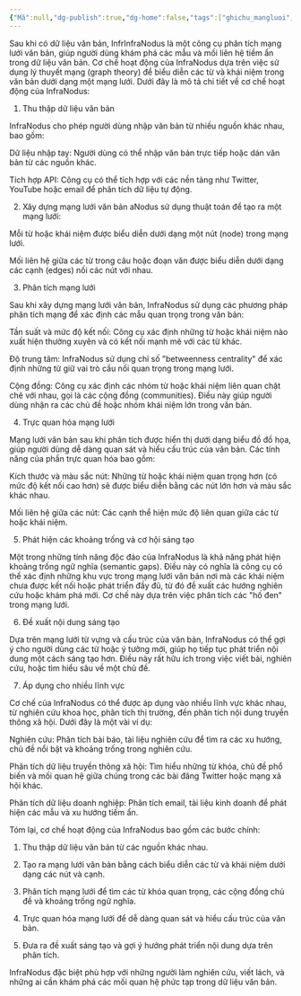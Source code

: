 ```yaml
---
{"Mã":null,"dg-publish":true,"dg-home":false,"tags":["ghichu_mangluoi","second-brain"],"Link":["[[Học hỏi/Ghi chú mạng lưới/InfraNodus]]"],"permalink":"/hoc-hoi/ghi-chu-mang-luoi/infranodus-co-che/","dgPassFrontmatter":true,"noteIcon":"","updated":"2025-01-14T22:07:35.403+07:00"}
---
```



Sau khi có dữ liệu văn bản, InfrInfraNodus là một công cụ phân tích mạng lưới văn bản, giúp người dùng khám phá các mẫu và mối liên hệ tiềm ẩn trong dữ liệu văn bản. Cơ chế hoạt động của InfraNodus dựa trên việc sử dụng lý thuyết mạng (graph theory) để biểu diễn các từ và khái niệm trong văn bản dưới dạng một mạng lưới. Dưới đây là mô tả chi tiết về cơ chế hoạt động của InfraNodus:

1. Thu thập dữ liệu văn bản

InfraNodus cho phép người dùng nhập văn bản từ nhiều nguồn khác nhau, bao gồm:

Dữ liệu nhập tay: Người dùng có thể nhập văn bản trực tiếp hoặc dán văn bản từ các nguồn khác.

Tích hợp API: Công cụ có thể tích hợp với các nền tảng như Twitter, YouTube hoặc email để phân tích dữ liệu tự động.


2. Xây dựng mạng lưới văn bản
aNodus sử dụng thuật toán để tạo ra một mạng lưới:

Mỗi từ hoặc khái niệm được biểu diễn dưới dạng một nút (node) trong mạng lưới.

Mối liên hệ giữa các từ trong câu hoặc đoạn văn được biểu diễn dưới dạng các cạnh (edges) nối các nút với nhau.


3. Phân tích mạng lưới

Sau khi xây dựng mạng lưới văn bản, InfraNodus sử dụng các phương pháp phân tích mạng để xác định các mẫu quan trọng trong văn bản:

Tần suất và mức độ kết nối: Công cụ xác định những từ hoặc khái niệm nào xuất hiện thường xuyên và có kết nối mạnh mẽ với các từ khác.

Độ trung tâm: InfraNodus sử dụng chỉ số "betweenness centrality" để xác định những từ giữ vai trò cầu nối quan trọng trong mạng lưới.

Cộng đồng: Công cụ xác định các nhóm từ hoặc khái niệm liên quan chặt chẽ với nhau, gọi là các cộng đồng (communities). Điều này giúp người dùng nhận ra các chủ đề hoặc nhóm khái niệm lớn trong văn bản.


4. Trực quan hóa mạng lưới

Mạng lưới văn bản sau khi phân tích được hiển thị dưới dạng biểu đồ đồ họa, giúp người dùng dễ dàng quan sát và hiểu cấu trúc của văn bản. Các tính năng của phần trực quan hóa bao gồm:

Kích thước và màu sắc nút: Những từ hoặc khái niệm quan trọng hơn (có mức độ kết nối cao hơn) sẽ được biểu diễn bằng các nút lớn hơn và màu sắc khác nhau.

Mối liên hệ giữa các nút: Các cạnh thể hiện mức độ liên quan giữa các từ hoặc khái niệm.


5. Phát hiện các khoảng trống và cơ hội sáng tạo

Một trong những tính năng độc đáo của InfraNodus là khả năng phát hiện khoảng trống ngữ nghĩa (semantic gaps). Điều này có nghĩa là công cụ có thể xác định những khu vực trong mạng lưới văn bản nơi mà các khái niệm chưa được kết nối hoặc phát triển đầy đủ, từ đó đề xuất các hướng nghiên cứu hoặc khám phá mới. Cơ chế này dựa trên việc phân tích các "hố đen" trong mạng lưới.

6. Đề xuất nội dung sáng tạo

Dựa trên mạng lưới từ vựng và cấu trúc của văn bản, InfraNodus có thể gợi ý cho người dùng các từ hoặc ý tưởng mới, giúp họ tiếp tục phát triển nội dung một cách sáng tạo hơn. Điều này rất hữu ích trong việc viết bài, nghiên cứu, hoặc tìm hiểu sâu về một chủ đề.

7. Áp dụng cho nhiều lĩnh vực

Cơ chế của InfraNodus có thể được áp dụng vào nhiều lĩnh vực khác nhau, từ nghiên cứu khoa học, phân tích thị trường, đến phân tích nội dung truyền thông xã hội. Dưới đây là một vài ví dụ:

Nghiên cứu: Phân tích bài báo, tài liệu nghiên cứu để tìm ra các xu hướng, chủ đề nổi bật và khoảng trống trong nghiên cứu.

Phân tích dữ liệu truyền thông xã hội: Tìm hiểu những từ khóa, chủ đề phổ biến và mối quan hệ giữa chúng trong các bài đăng Twitter hoặc mạng xã hội khác.

Phân tích dữ liệu doanh nghiệp: Phân tích email, tài liệu kinh doanh để phát hiện các mẫu và xu hướng tiềm ẩn.


Tóm lại, cơ chế hoạt động của InfraNodus bao gồm các bước chính:

1. Thu thập dữ liệu văn bản từ các nguồn khác nhau.


2. Tạo ra mạng lưới văn bản bằng cách biểu diễn các từ và khái niệm dưới dạng các nút và cạnh.


3. Phân tích mạng lưới để tìm các từ khóa quan trọng, các cộng đồng chủ đề và khoảng trống ngữ nghĩa.


4. Trực quan hóa mạng lưới để dễ dàng quan sát và hiểu cấu trúc của văn bản.


5. Đưa ra đề xuất sáng tạo và gợi ý hướng phát triển nội dung dựa trên phân tích.



InfraNodus đặc biệt phù hợp với những người làm nghiên cứu, viết lách, và những ai cần khám phá các mối quan hệ phức tạp trong dữ liệu văn bản.

